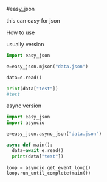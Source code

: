 #easy_json

this can easy for json

How to use

usually version

```py
import easy_json

e=easy_json.mjson("data.json")

data=e.read()

print(data["test"])
#test
```

async version

```py
import easy_json
import asyncio

e=easy_json.async_json("data.json")

async def main():
  data=await e.read()
  print(data["test"])
  
loop = asyncio.get_event_loop()
loop.run_until_complete(main())
```